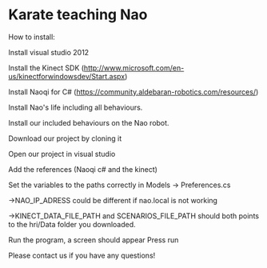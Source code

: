 Karate teaching Nao
===

How to install: 

Install visual studio 2012

Install the Kinect SDK (http://www.microsoft.com/en-us/kinectforwindowsdev/Start.aspx)

Install Naoqi for C# (https://community.aldebaran-robotics.com/resources/)

Install Nao's life including all behaviours. 

Install our included behaviours on the Nao robot. 

Download our project by cloning it

Open our project in visual studio

Add the references (Naoqi c# and the kinect)

Set the variables to the paths correctly in Models -> Preferences.cs

->NAO_IP_ADRESS could be different if nao.local is not working

->KINECT_DATA_FILE_PATH and SCENARIOS_FILE_PATH should both points to the hri/Data folder you downloaded. 

Run the program, a screen should appear
Press run

Please contact us if you have any questions!



